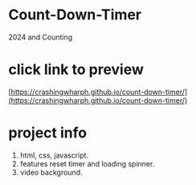 # Count-Down-Timer
2024 and Counting 

# click link to preview 
[https://crashingwharph.github.io/count-down-timer/](https://crashingwharph.github.io/count-down-timer/)

# project info
1) html, css, javascript.
2) features reset timer and loading spinner.
3) video background.
